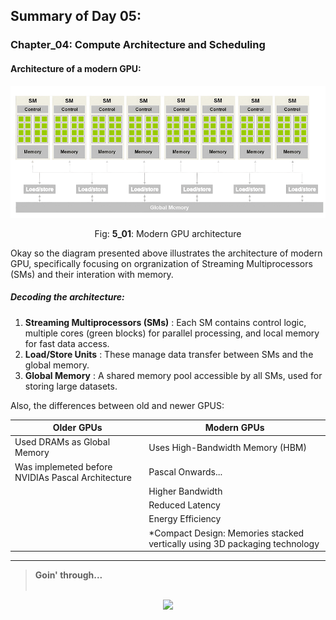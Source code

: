 ## Summary of Day 05:

### Chapter_04: Compute Architecture and Scheduling 

#### Architecture of a modern GPU:

<div align= "center">
    <img src="./images/Modern_GPU_archi.png" width="600px">
    <p>Fig: <b>5_01</b>: Modern GPU architecture</p>
</div>
Okay so the diagram presented above illustrates the architecture of modern GPU, specifically focusing on orgranization of Streaming Multiprocessors (SMs) and their interation with memory.

##### Decoding the architecture:

1. **Streaming Multiprocessors (SMs)** : Each SM contains control logic, multiple cores (green blocks) for parallel processing, and local memory for fast data access.
2. **Load/Store Units** :  These manage data transfer between SMs and the global memory.
3. **Global Memory** : A shared memory pool accessible by all SMs, used for storing large datasets.

Also, the differences between old and newer GPUS:

| Older GPUs | Modern GPUs |
|------------|-------------|
|  Used DRAMs as Global Memory | Uses High-Bandwidth Memory (HBM) | 
|  Was implemeted before NVIDIAs Pascal Architecture | Pascal Onwards... |
|| Higher Bandwidth |
|| Reduced Latency |
|| Energy Efficiency |
|| *Compact Design: Memories stacked vertically  using 3D packaging technology |



---

> **Goin' through...**
<br><br>
<div align= "center">
<img src= "https://shorturl.at/iAVMb" width = "300px" />
</div>